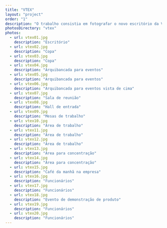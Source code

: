 ```yaml
---
title: "VTEX"
layout: "project"
order: "1"
description: "O trabalho consistia em fotografar o novo escritório da VTEX no Rio de Janeiro. O objetivo da sessão de fotos era ter uma boa base de conteúdo visual para atrair novos candidatos, sendo utilizadas nas redes sociais e site de hiring. Através das fotografias era necessário não só mostrar o espaço e a arquitetura, como também a cultura da empresa e os diferentes momentos em que as áreas do escritório são utilizadas."
photosDirectory: "vtex"
photos:
  - url: vtex01.jpg
    description: "Escritório"
  - url: vtex02.jpg
    description: "Copa"
  - url: vtex03.jpg
    description: "Copa"
  - url: vtex04.jpg
    description: "Arquibancada para eventos"
  - url: vtex05.jpg
    description: "Arquibancada para eventos"
  - url: vtex06.jpg
    description: "Arquibancada para eventos vista de cima"
  - url: vtex07.jpg
    description: "Sala de reunião"
  - url: vtex08.jpg
    description: "Hall de entrada"
  - url: vtex09.jpg
    description: "Mesas de trabalho"
  - url: vtex10.jpg
    description: "Área de trabalho"
  - url: vtex11.jpg
    description: "Área de trabalho"
  - url: vtex12.jpg
    description: "Área de trabalho"
  - url: vtex13.jpg
    description: "Área para concentração"
  - url: vtex14.jpg
    description: "Área para concentração"
  - url: vtex15.jpg
    description: "Café da manhã na empresa"
  - url: vtex16.jpg
    description: "Funcionários"
  - url: vtex17.jpg
    description: "Funcionários"
  - url: vtex18.jpg
    description: "Evento de demonstração de produto"
  - url: vtex19.jpg
    description: "Funcionários"
  - url: vtex20.jpg
    description: "Funcionários"
---
```

